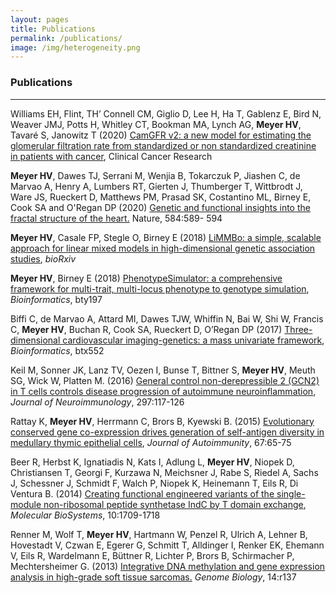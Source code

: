 ```yaml
---
layout: pages
title: Publications
permalink: /publications/
image: /img/heterogeneity.png
---
```


### Publications
___
<div class="col-lg-11">
<p>
Williams EH, Flint, TH’ Connell CM, Giglio D, Lee H, Ha T, Gablenz E, Bird N,
Weaver JMJ, Potts H, Whitley CT, Bookman MA,  Lynch AG, <b>Meyer HV</b>, Tavaré
S, Janowitz T (2020) <a
href="https://clincancerres.aacrjournals.org/content/early/2020/12/08/1078-0432.CCR-20-3201">CamGFR
v2: a new model for estimating the glomerular filtration rate from standardized
or non standardized creatinine in patients with cancer</a>, Clinical Cancer Research
</p>

<p>
<b>Meyer HV</b>, Dawes TJ, Serrani M, Wenjia B, Tokarczuk P, Jiashen C, de Marvao A, Henry A,
 Lumbers RT, Gierten J, Thumberger T, Wittbrodt J, Ware JS, Rueckert D, Matthews PM, Prasad SK,
 Costantino ML, Birney E, Cook SA and O'Regan DP (2020) <a
 href="https://www.nature.com/articles/s41586-020-2635-8">Genetic and functional insights into the fractal
 structure of the heart.</a> Nature, 584:589- 594
 </p>

<p>
<b>Meyer HV</b>, Casale FP, Stegle O, Birney E (2018) <a href="https://www.biorxiv.org/content/early/2018/01/30/255497">LiMMBo: a simple, scalable approach for linear mixed models in high-dimensional genetic association studies</a>, <i>bioRxiv</I>
</p>

<p>
<b>Meyer HV</b>, Birney E (2018) <a href="https://doi.org/10.1093/bioinformatics/bty197">PhenotypeSimulator: a comprehensive framework for multi-trait, multi-locus phenotype to genotype simulation</a>, <i>Bioinformatics</i>, bty197
</p>

<p>
Biffi C, de Marvao A,  Attard MI, Dawes TJW, Whiffin N,  Bai W, Shi W, Francis C, <b>Meyer HV</b>, Buchan R, Cook SA, Rueckert D, O’Regan DP (2017)
<a href="https://academic.oup.com/bioinformatics/article/doi/10.1093/bioinformatics/btx552/4103396/Threedimensional-cardiovascular-imaginggenetics-a">Three-dimensional cardiovascular imaging-genetics: a mass univariate framework</a>, <i>Bioinformatics</i>, btx552
</p>


<p>
Keil M, Sonner JK, Lanz TV, Oezen I, Bunse T, Bittner S, <b>Meyer HV</b>, Meuth SG, Wick W, Platten M. (2016)
<a href="http://www.jni-journal.com/article/S0165-5728(16)30119-9/abstract">General control non-derepressible 2 (GCN2) in T cells controls disease progression of autoimmune neuroinflammation</a>, <i>Journal of Neuroimmunology</i>, 297:117-126
</p>


<p>
Rattay K, <b>Meyer HV</b>, Herrmann C, Brors B, Kyewski B. (2015) <a href="http://www.sciencedirect.com/science/article/pii/S0896841115300469?via\%3Dihub0">Evolutionary conserved gene co-expression drives generation of self-antigen diversity in medullary thymic epithelial cells</a>, <i>Journal of Autoimmunity</i>, 67:65-75
</p>

<p>
Beer R, Herbst K, Ignatiadis N, Kats I, Adlung L, <b>Meyer HV</b>, Niopek D, Christiansen T, Georgi F, Kurzawa N, Meichsner J, Rabe S, Riedel A, Sachs J, Schessner J, Schmidt F, Walch P, Niopek K, Heinemann T, Eils R, Di Ventura B. (2014) <a href="http://pubs.rsc.org/en/Content/ArticleLanding/2014/MB/C3MB70594C#!divAbstract">Creating functional engineered variants of the single-module non-ribosomal peptide synthetase IndC by T domain exchange</a>, <i>Molecular BioSystems</i>, 10:1709-1718
</p>

<p>
Renner M, Wolf T, <b>Meyer HV</b>, Hartmann W, Penzel R, Ulrich A, Lehner B, Hovestadt V, Czwan E, Egerer G, Schmitt T, Alldinger I, Renker EK, Ehemann V, Eils R, Wardelmann E, Büttner R, Lichter P, Brors B, Schirmacher P, Mechtersheimer G. (2013) <a href="https://genomebiology.biomedcentral.com/articles/10.1186/gb-2013-14-12-r137">Integrative DNA methylation and gene expression analysis in high-grade soft tissue sarcomas.</a>
<i>Genome Biology</i>, 14:r137
</p>
</div>
